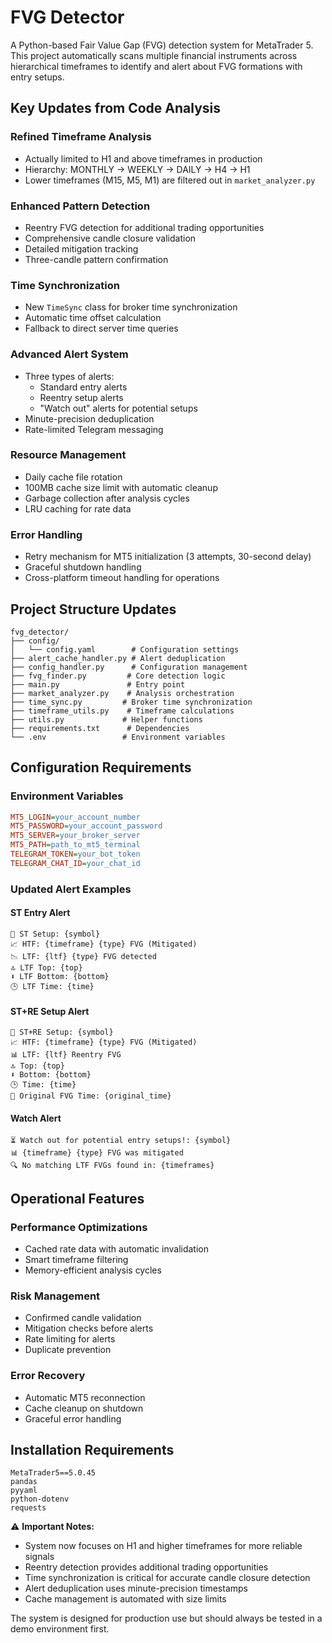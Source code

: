 # FVG Detector

A Python-based Fair Value Gap (FVG) detection system for MetaTrader 5. This project automatically scans multiple financial instruments across hierarchical timeframes to identify and alert about FVG formations with entry setups.

## Key Updates from Code Analysis

### Refined Timeframe Analysis
- Actually limited to H1 and above timeframes in production
- Hierarchy: MONTHLY → WEEKLY → DAILY → H4 → H1
- Lower timeframes (M15, M5, M1) are filtered out in `market_analyzer.py`

### Enhanced Pattern Detection
- Reentry FVG detection for additional trading opportunities
- Comprehensive candle closure validation
- Detailed mitigation tracking
- Three-candle pattern confirmation

### Time Synchronization
- New `TimeSync` class for broker time synchronization
- Automatic time offset calculation
- Fallback to direct server time queries

### Advanced Alert System
- Three types of alerts:
  - Standard entry alerts
  - Reentry setup alerts
  - "Watch out" alerts for potential setups
- Minute-precision deduplication
- Rate-limited Telegram messaging

### Resource Management
- Daily cache file rotation
- 100MB cache size limit with automatic cleanup
- Garbage collection after analysis cycles
- LRU caching for rate data

### Error Handling
- Retry mechanism for MT5 initialization (3 attempts, 30-second delay)
- Graceful shutdown handling
- Cross-platform timeout handling for operations

## Project Structure Updates

```
fvg_detector/
├── config/
│   └── config.yaml        # Configuration settings
├── alert_cache_handler.py # Alert deduplication
├── config_handler.py      # Configuration management
├── fvg_finder.py         # Core detection logic
├── main.py               # Entry point
├── market_analyzer.py    # Analysis orchestration
├── time_sync.py         # Broker time synchronization
├── timeframe_utils.py    # Timeframe calculations
├── utils.py             # Helper functions
├── requirements.txt      # Dependencies
└── .env                 # Environment variables
```

## Configuration Requirements

### Environment Variables
```ini
MT5_LOGIN=your_account_number
MT5_PASSWORD=your_account_password
MT5_SERVER=your_broker_server
MT5_PATH=path_to_mt5_terminal
TELEGRAM_TOKEN=your_bot_token
TELEGRAM_CHAT_ID=your_chat_id
```

### Updated Alert Examples

#### ST Entry Alert
```
🚨 ST Setup: {symbol}
📈 HTF: {timeframe} {type} FVG (Mitigated)
📉 LTF: {ltf} {type} FVG detected
🔝 LTF Top: {top}
⬇ LTF Bottom: {bottom}
🕒 LTF Time: {time}
```

#### ST+RE Setup Alert
```
🎯 ST+RE Setup: {symbol}
📈 HTF: {timeframe} {type} FVG (Mitigated)
📊 LTF: {ltf} Reentry FVG
🔝 Top: {top}
⬇ Bottom: {bottom}
🕒 Time: {time}
📍 Original FVG Time: {original_time}
```

#### Watch Alert
```
⏳ Watch out for potential entry setups!: {symbol}
📊 {timeframe} {type} FVG was mitigated
🔍 No matching LTF FVGs found in: {timeframes}
```

## Operational Features

### Performance Optimizations
- Cached rate data with automatic invalidation
- Smart timeframe filtering
- Memory-efficient analysis cycles

### Risk Management
- Confirmed candle validation
- Mitigation checks before alerts
- Rate limiting for alerts
- Duplicate prevention

### Error Recovery
- Automatic MT5 reconnection
- Cache cleanup on shutdown
- Graceful error handling

## Installation Requirements

```
MetaTrader5==5.0.45
pandas
pyyaml
python-dotenv
requests
```

⚠️ **Important Notes:**
- System now focuses on H1 and higher timeframes for more reliable signals
- Reentry detection provides additional trading opportunities
- Time synchronization is critical for accurate candle closure detection
- Alert deduplication uses minute-precision timestamps
- Cache management is automated with size limits

The system is designed for production use but should always be tested in a demo environment first.